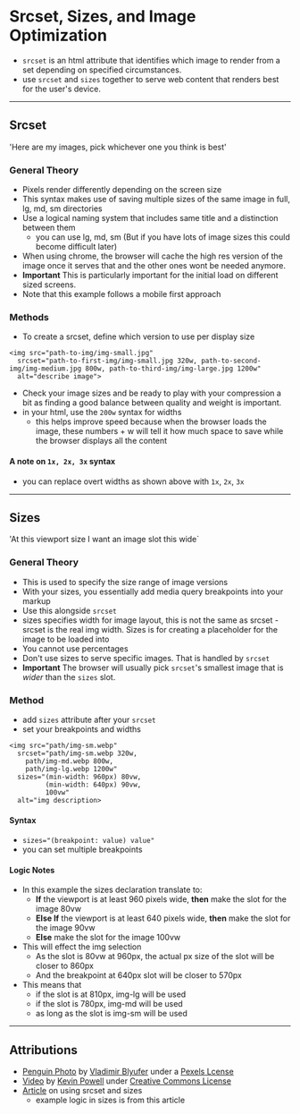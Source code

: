 # Srcset, Sizes, and Image Optimization

- `srcset` is an html attribute that identifies which image to render from a set depending on specified circumstances.
- use `srcset` and `sizes` together to serve web content that renders best for the user's device.

---

## Srcset

'Here are my images, pick whichever one you think is best'

### General Theory

- Pixels render differently depending on the screen size
- This syntax makes use of saving multiple sizes of the same image in full, lg, md, sm directories
- Use a logical naming system that includes same title and a distinction between them
  - you can use lg, md, sm (But if you have lots of image sizes this could become difficult later)
- When using chrome, the browser will cache the high res version of the image once it serves that and the other ones wont be needed anymore.
- **Important** This is particularly important for the initial load on different sized screens.
- Note that this example follows a mobile first approach

### Methods

- To create a srcset, define which version to use per display size

```
<img src="path-to-img/img-small.jpg"
  srcset="path-to-first-img/img-small.jpg 320w, path-to-second-img/img-medium.jpg 800w, path-to-third-img/img-large.jpg 1200w" 
  alt="describe image">
```
- Check your image sizes and be ready to play with your compression a bit as finding a good balance between quality and weight is important.
- in your html, use the `200w` syntax for widths
  - this helps improve speed because when the browser loads the image, these numbers + w will tell it how much space to save while the browser displays all the content

#### A note on `1x, 2x, 3x` syntax
- you can replace overt widths as shown above with `1x`, `2x`, `3x`

---

## Sizes
'At this viewport size I want an image slot this wide`
### General Theory
- This is used to specify the size range of image versions
- With your sizes, you essentially add media query breakpoints into your markup
- Use this alongside `srcset`
- sizes specifies width for image layout, this is not the same as srcset - srcset is the real img width. Sizes is for creating a placeholder for the image to be loaded into
- You cannot use percentages
- Don't use sizes to serve specific images. That is handled by `srcset`
- **Important** The browser will usually pick `srcset`'s smallest image that is _wider_ than the `sizes` slot.

### Method
- add `sizes` attribute after your `srcset`
- set your breakpoints and widths

```
<img src="path/img-sm.webp"
  srcset="path/img-sm.webp 320w,
    path/img-md.webp 800w,
    path/img-lg.webp 1200w"
  sizes="(min-width: 960px) 80vw,
         (min-width: 640px) 90vw,
         100vw"
  alt="img description>
```

#### Syntax

- `sizes="(breakpoint: value) value"`
- you can set multiple breakpoints

#### Logic Notes
- In this example the sizes declaration translate to:
  - **If** the viewport is at least 960 pixels wide, **then** make the slot for the image 80vw
  - **Else If** the viewport is at least 640 pixels wide, **then** make the slot for the image 90vw
  - **Else** make the slot for the image 100vw 
- This will effect the img selection
  - As the slot is 80vw at 960px, the actual px size of the slot will be closer to 860px
  - And the breakpoint at 640px slot will be closer to 570px
- This means that
  - if the slot is at 810px, img-lg will be used
  - if the slot is 780px, img-md will be used
  - as long as the slot is img-sm will be used

---

## Attributions

- [Penguin Photo](https://images.pexels.com/photos/4169874/pexels-photo-4169874.jpeg?auto=compress&cs=tinysrgb&h=750&w=1260) by [Vladimir Blyufer](https://www.pexels.com/@vladimir-blyufer-1991484) under a [Pexels Lcense](https://www.pexels.com/license/)
- [Video](https://www.youtube.com/watch?v=2QYpkrX2N48&t=559s) by [Kevin Powell](https://www.youtube.com/channel/UCJZv4d5rbIKd4QHMPkcABCw) under [Creative Commons License](https://creativecommons.org/)
- [Article](https://webdesign.tutsplus.com/tutorials/quick-tip-how-to-use-html5-picture-for-responsive-images--cms-21015) on using srcset and sizes
  - example logic in sizes is from this article